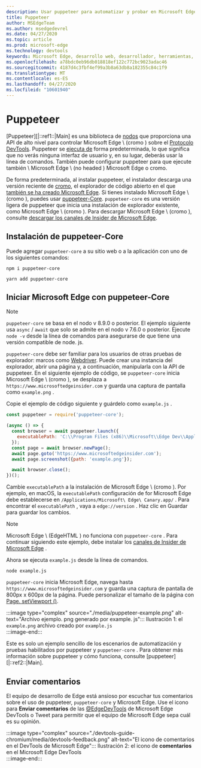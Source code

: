 ```yaml
---
description: Usar puppeteer para automatizar y probar en Microsoft Edge
title: Puppeteer
author: MSEdgeTeam
ms.author: msedgedevrel
ms.date: 04/27/2020
ms.topic: article
ms.prod: microsoft-edge
ms.technology: devtools
keywords: Microsoft Edge, desarrollo web, desarrollador, herramientas, automatización, prueba
ms.openlocfilehash: a78bdc0eb96db018818ef122c772bc9023adac46
ms.sourcegitcommit: 4187d4c3fbf4ef99a3b8a63db8a182355c84c1f9
ms.translationtype: MT
ms.contentlocale: es-ES
ms.lasthandoff: 04/27/2020
ms.locfileid: "10601940"
---
```

# Puppeteer  

[Puppeteer][|::ref1::|Main] es una biblioteca de [nodos][NodejsMain] que proporciona una API de alto nivel para controlar Microsoft Edge \ (cromo \) sobre el [Protocolo DevTools][GithubChromedevtoolsProtocol].  Puppeteer se [ejecuta de][WikiHeadlessBrowser] forma predeterminada, lo que significa que no verás ninguna interfaz de usuario y, en su lugar, deberás usar la línea de comandos.  También puede configurar puppeteer para que ejecute también \ Microsoft Edge \ (no headed \) Microsoft Edge o cromo.  

De forma predeterminada, al instalar puppeteer, el instalador descarga una versión reciente de [cromo][ChromiumHome], el explorador de código abierto en el que [también se ha creado Microsoft Edge][MicrosoftBlogsWindowsExperience20181206].  Si tienes instalado Microsoft Edge \ (cromo \), puedes usar [puppeteer-Core][PuppeteerApivscore].  `puppeteer-core` es una versión ligera de puppeteer que inicia una instalación de explorador existente, como Microsoft Edge \ (cromo \).  Para descargar Microsoft Edge \ (cromo \), consulte [descargar los canales de Insider de Microsoft Edge][MicrosoftedgeinsiderDownload].

## Instalación de puppeteer-Core  

Puede agregar `puppeteer-core` a su sitio web o a la aplicación con uno de los siguientes comandos:  

```shell
npm i puppeteer-core
```  

```shell
yarn add puppeteer-core
```  

## Iniciar Microsoft Edge con puppeteer-Core  

> [!NOTE]
> `puppeteer-core` se basa en el nodo v 8.9.0 o posterior.  El ejemplo siguiente usa `async` / `await` que solo se admite en el nodo v 7.6.0 o posterior.  Ejecute `node -v` desde la línea de comandos para asegurarse de que tiene una versión compatible de node. js.  

`puppeteer-core` debe ser familiar para los usuarios de otras pruebas de explorador: marcos como [Webdriver][WebDriverEdgehtmlMain].  Puede crear una instancia del explorador, abrir una página y, a continuación, manipularla con la API de puppeteer.  En el siguiente ejemplo de código, se `puppeteer-core` inicia Microsoft Edge \ (cromo \), se desplaza a `https://www.microsoftedgeinsider.com` y guarda una captura de pantalla como `example.png` .  

Copie el ejemplo de código siguiente y guárdelo como `example.js` .  

```javascript
const puppeteer = require('puppeteer-core');

(async () => {
  const browser = await puppeteer.launch({
    executablePath: 'C:\\Program Files (x86)\\Microsoft\\Edge Dev\\Application\\msedge.exe'
  });
  const page = await browser.newPage();
  await page.goto('https://www.microsoftedgeinsider.com');
  await page.screenshot({path: 'example.png'});

  await browser.close();
})();
```  

Cambie `executablePath` a la instalación de Microsoft Edge \ (cromo \).  Por ejemplo, en macOS, la `executablePath` configuración de for Microsoft Edge debe establecerse en `/Applications/Microsoft\ Edge\ Canary.app/` .  Para encontrar el `executablePath` , vaya a `edge://version` .  Haz clic en Guardar para guardar los cambios.  

> [!NOTE]
> Microsoft Edge \ (EdgeHTML \) no funciona con `puppeteer-core` .  Para continuar siguiendo este ejemplo, debe instalar los [canales de Insider de Microsoft Edge][MicrosoftedgeinsiderDownload] .  

Ahora se ejecuta `example.js` desde la línea de comandos.  

```shell
node example.js
```  

`puppeteer-core` inicia Microsoft Edge, navega hasta `https://www.microsoftedgeinsider.com` y guarda una captura de pantalla de 800px x 600px de la página.  Puede personalizar el tamaño de la página con [Page. setViewport ()][PuppeteerApipagesetviewport].  

:::image type="complex" source="./media/puppeteer-example.png" alt-text="Archivo ejemplo. png generado por example. js":::
   Ilustración 1: el `example.png` archivo creado por `example.js`  
:::image-end:::  

<!--  
> ##### Figure 1  
> The `example.png` file produced by `example.js`  
> ![The example.png file produced by example.js](./media/puppeteer-example.png)  
-->  

Este es solo un ejemplo sencillo de los escenarios de automatización y pruebas habilitados por puppeteer y `puppeteer-core` .  Para obtener más información sobre puppeteer y cómo funciona, consulte [puppeteer][|::ref2::|Main].  

## Enviar comentarios  

El equipo de desarrollo de Edge está ansioso por escuchar tus comentarios sobre el uso de puppeteer, `puppeteer-core` y Microsoft Edge.  Use el icono para **Enviar comentarios** de las [@EdgeDevTools][TwitterIntentTweetEdgedevtools] de Microsoft Edge DevTools o Tweet para permitir que el equipo de Microsoft Edge sepa cuál es su opinión.  


:::image type="complex" source="./devtools-guide-chromium/media/devtools-feedback.png" alt-text="El icono de comentarios en el DevTools de Microsoft Edge":::
   Ilustración 2: el icono de **comentarios** en el Microsoft Edge DevTools  
:::image-end:::  

<!--  
> ##### Figure 2  
> The **Feedback** icon in the Microsoft Edge DevTools  
> ![The Feedback icon in the Microsoft Edge DevTools](./devtools-guide-chromium/media/devtools-feedback.png)  
-->  

<!--## See also  

*   [WebDriver (Chromium)][WebdriverChromiumMain]  
*   [WebDriver (EdgeHTML)][WebdriverEdgehtmlMain]  
*   [Chrome DevTools Protocol Viewer on GitHub][GithubChromedevtoolsProtocol]  
*   [Microsoft Edge: Making the web better through more open source collaboration on Microsoft Experience Blog][MicrosoftBlogsWindowsExperience20181206]  
*   [Download Microsoft Edge Insider Channels][MicrosoftedgeinsiderDownload]  
*   [Chromium on The Chromium Projects][ChromiumHome]  
*   [Node.js][NodejsMain]  
*   [Puppeteer][PuppeteerMain]  
*   [puppeteer vs. puppeteer-core][PuppeteerApivscore]  
*   [page.setViewport() on Puppeteer][PuppeteerApipagesetviewport]  
*   [Headless browser on Wikipedia][WikiHeadlessBrowser]  -->  

<!-- image links -->  

<!-- links -->  

[WebdriverChromiumMain]: ./webdriver-chromium.md "Controlador WebDrive (cromo)"  
[WebdriverEdgehtmlMain]: ./webdriver.md "Controlador WebDrive (EdgeHTML)"  

[GithubChromedevtoolsProtocol]: https://chromedevtools.github.io/devtools-protocol "Visor de protocolo de cromo DevTools | GitHub"  

[MicrosoftBlogsWindowsExperience20181206]: https://blogs.windows.com/windowsexperience/2018/12/06/microsoft-edge-making-the-web-better-through-more-open-source-collaboration "Microsoft Edge: cómo mejorar la eficacia de la web mediante una mayor colaboración de código abierto | Blog de experiencia de Microsoft"  

[MicrosoftedgeinsiderDownload]: https://www.microsoftedgeinsider.com/download "Descargar los canales de Insider de Microsoft Edge"  

[ChromiumHome]: https://www.chromium.org/Home "Cromo | Proyectos de cromo"  

[NodejsMain]: https://nodejs.org "Node. js"  

[PuppeteerMain]: https://pptr.dev "Puppeteer"  
[PuppeteerApivscore]: https://pptr.dev/#?product=Puppeteer&version=v2.0.0&show=api-puppeteer-vs-puppeteer-core "puppeteer frente a puppeteer-Core | Puppeteer"  
[PuppeteerApipagesetviewport]: https://pptr.dev/#?product=Puppeteer&version=v2.0.0&show=api-pagesetviewportviewport "Page. setViewport (ventanilla) | Puppeteer"  

[TwitterIntentTweetEdgedevtools]: https://twitter.com/intent/tweet?text=@EdgeDevTools "@EdgeDevTools: publica un tweet | Twitter"  

[WikiHeadlessBrowser]: https://en.wikipedia.org/wiki/Headless_browser "Explorador sin periféricos | Wikipedia"  
